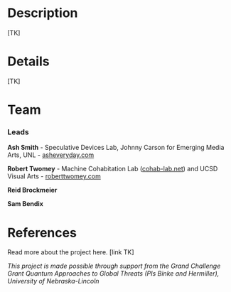 # Description
[TK]

# Details
[TK]

# Team
### Leads
**Ash Smith** - Speculative Devices Lab, Johnny Carson for Emerging Media Arts, UNL - [asheveryday.com](https://asheveryday.com/)<br>

**Robert Twomey** - Machine Cohabitation Lab ([cohab-lab.net](https://cohab-lab.net)) and UCSD Visual Arts - [roberttwomey.com](https://roberttwomey.com)<br>

**Reid Brockmeier**

**Sam Bendix**

# References
Read more about the project here. [link TK]

_This project is made possible through support from the Grand Challenge Grant Quantum Approaches to Global Threats (PIs Binke and Hermiller), University of Nebraska-Lincoln_
